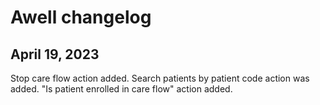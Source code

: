 # Awell changelog

## April 19, 2023

Stop care flow action added.
Search patients by patient code action was added.
"Is patient enrolled in care flow" action added.
